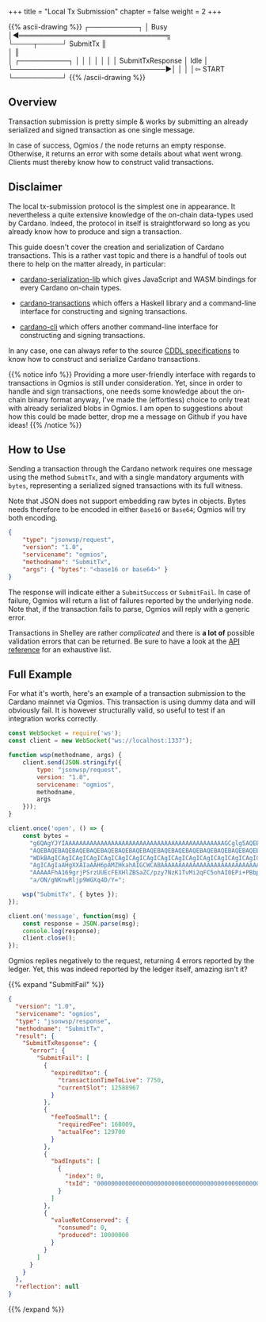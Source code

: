 
+++
title = "Local Tx Submission"
chapter = false
weight = 2
+++


{{% ascii-drawing %}}
 ┌──────────┐
 │   Busy   │◀══════════════════════════════╗      
 └────┬─────┘            SubmitTx           ║      
      │                                     ║      
      │                                ┌──────────┐
      │                                │          │
      │                                │          │
      │          SubmitTxResponse      │   Idle   │
      └───────────────────────────────▶│          │
                                       │          │⇦ START
                                       └──────────┘
{{% /ascii-drawing %}}

## Overview

Transaction submission is pretty simple & works by submitting an already serialized and signed transaction as one single message.

In case of success, Ogmios / the node returns an empty response. Otherwise, it returns an error with some details about what went wrong. Clients must thereby know how to construct valid transactions.

## Disclaimer

The local tx-submission protocol is the simplest one in appearance. It nevertheless a quite extensive knowledge of the on-chain data-types used by Cardano. Indeed, the protocol in itself is straightforward so long as you already know how to produce and sign a transaction. 

This guide doesn't cover the creation and serialization of Cardano transactions. This is a rather vast topic and there is a handful of tools out there to help on the matter already, in particular:

- [cardano-serialization-lib](https://github.com/Emurgo/cardano-serialization-lib) which gives JavaScript and WASM bindings for every Cardano on-chain types.

- [cardano-transactions](https://github.com/input-output-hk/cardano-transactions/) which offers a Haskell library and a command-line interface for constructing and signing transactions.

- [cardano-cli](https://github.com/input-output-hk/cardano-node/tree/master/cardano-cli) which offers another command-line interface for constructing and signing transactions.

In any case, one can always refer to the source [CDDL specifications](https://github.com/input-output-hk/cardano-ledger-specs/blob/d6179d72c52588460c1d57b932a2fd0724c5db32/shelley/chain-and-ledger/shelley-spec-ledger-test/cddl-files/shelley.cddl) to know how to construct and serialize Cardano transactions.

{{% notice info %}}
Providing a more user-friendly interface with regards to transactions in Ogmios is still under consideration. Yet, since in order to handle and sign transactions, one needs some knowledge about the on-chain binary format anyway, I've made the (effortless) choice to only treat with already serialized blobs in Ogmios. I am open to suggestions about how this could be made better, drop me a message on Github if you have ideas!
{{% /notice %}}

## How to Use

Sending a transaction through the Cardano network requires one message using the method `SubmitTx`, and with a single mandatory arguments with `bytes`, representing a serialized signed transactions with its full witness. 

Note that JSON does not support embedding raw bytes in objects. Bytes needs therefore to be encoded in either `Base16` or `Base64`; Ogmios will try both encoding. 

```json
{ 
    "type": "jsonwsp/request",
    "version": "1.0",
    "servicename": "ogmios",
    "methodname": "SubmitTx",
    "args": { "bytes": "<base16 or base64>" }
}
```

The response will indicate either a `SubmitSuccess` or `SubmitFail`. In case of failure, Ogmios will return a list of failures reported by the underlying node. Note that, if the transaction fails to parse, Ogmios will reply with a generic error. 

Transactions in Shelley are rather _complicated_ and there is **a lot of** possible validation errors that can be returned. Be sure to have a look at the [API reference](../../api-reference) for an exhaustive list. 

## Full Example

For what it's worth, here's an example of a transaction submission to the Cardano mainnet via Ogmios. This transaction is using dummy data and will obviously fail. It is however structurally valid, so useful to test if an integration works correctly. 

```js
const WebSocket = require('ws');
const client = new WebSocket("ws://localhost:1337");

function wsp(methodname, args) {
    client.send(JSON.stringify({
        type: "jsonwsp/request",
        version: "1.0",
        servicename: "ogmios",
        methodname,
        args
    }));
}

client.once('open', () => {
    const bytes =
      "g6QAgYJYIAAAAAAAAAAAAAAAAAAAAAAAAAAAAAAAAAAAAAAAAAAAAAGCglg5AQEBAQEBAQEB"+
      "AQEBAQEBAQEBAQEBAQEBAQEBAQEBAQEBAQEBAQEBAQEBAQEBAQEBAQEBAQEBAQEBGgAehICC"+
      "WDkBAgICAgICAgICAgICAgICAgICAgICAgICAgICAgICAgICAgICAgICAgICAgICAgICAgIC"+
      "AgICAgIaAHgXXAIaAAH6pAMZHkahAIGCWCABAAAAAAAAAAAAAAAAAAAAAAAAAAAAAAAAAAAA"+
      "AAAAAFhA169grjPSrzUUEcFEXHlZBSaZC/pzy7NzK1TvMi2qFC5ohAI0EPi+PBbpvVIHbyuz"+
      "a/ON/gNKnwRljp9WGXq4D/Y=";

    wsp("SubmitTx", { bytes });
});

client.on('message', function(msg) {
    const response = JSON.parse(msg);
    console.log(response);
    client.close();
});
```

Ogmios replies negatively to the request, returning 4 errors reported by the ledger. Yet, this was indeed reported by the ledger itself, amazing isn't it?

{{% expand "SubmitFail" %}}
```json
{
  "version": "1.0",
  "servicename": "ogmios",
  "type": "jsonwsp/response",
  "methodname": "SubmitTx",
  "result": {
    "SubmitTxResponse": {
      "error": {
        "SubmitFail": [
          {
            "expiredUtxo": {
              "transactionTimeToLive": 7750,
              "currentSlot": 12588967
            }
          },
          {
            "feeTooSmall": {
              "requiredFee": 168009,
              "actualFee": 129700
            }
          },
          {
            "badInputs": [
              {
                "index": 0,
                "txId": "0000000000000000000000000000000000000000000000000000000000000000"
              }
            ]
          },
          {
            "valueNotConserved": {
              "consumed": 0,
              "produced": 10000000
            }
          }
        ]
      }
    }
  },
  "reflection": null
}
```
{{% /expand %}}
